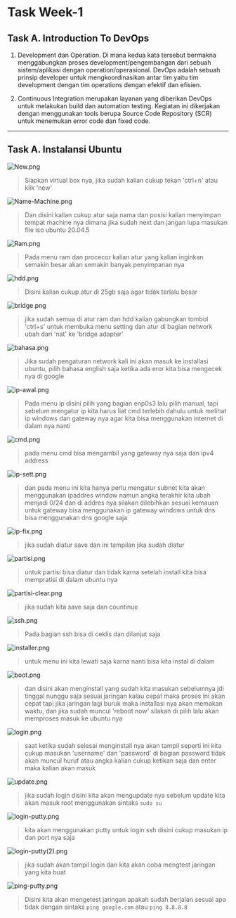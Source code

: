 # Task Week-1
## Task A. Introduction To DevOps
1. Development dan Operation. Di mana kedua kata tersebut bermakna menggabungkan proses development/pengembangan dari sebuah sistem/aplikasi dengan operation/operasional. DevOps adalah sebuah prinsip developer untuk mengkoordinasikan antar tim yaitu tim development dengan tim operations dengan efektif dan efisien.

2. Continuous Integration merupakan layanan yang diberikan DevOps untuk melakukan build dan automation testing. Kegiatan ini dikerjakan dengan menggunakan tools berupa Source Code Repository (SCR) untuk menemukan error code dan fixed code.
***
## Task A. Instalansi Ubuntu

![New.png](../Screenshoot/instal-ubuntu/New.png)
>Siapkan virtual box nya, jika sudah kalian cukup tekan 'ctrl+n' atau klik 'new'

![Name-Machine.png](../Screenshoot/instal-ubuntu/Name-Machine.png)
>Dan disini kalian cukup atur saja nama dan posisi kalian menyimpan tempat machine nya dimana jika sudah next dan jangan lupa masukan file iso ubuntu 20.04.5

![Ram.png](../Screenshoot/instal-ubuntu/Ram.png)
>Pada menu ram dan procecor kalian atur yang kalian inginkan semakin besar akan semakin banyak penyimpanan nya 

![hdd.png](../Screenshoot/instal-ubuntu/hdd.png)
>Disini kalian cukup atur di 25gb saja agar tidak terlalu besar 

![bridge.png](../Screenshoot/instal-ubuntu/bridge.png)
>jika sudah semua di atur ram dan hdd kalian gabungkan tombol 'ctrl+s' untuk membuka menu setting dan atur di bagian network ubah dari 'nat' ke 'bridge adapter'

![bahasa.png](../Screenshoot/instal-ubuntu/bahasa.png)
>Jika sudah pengaturan network kali ini akan masuk ke installasi ubuntu, pilih bahasa english saja ketika ada eror kita bisa mengecek nya di google 

![ip-awal.png](../Screenshoot/instal-ubuntu/ip-awal.png)
>Pada menu ip disini pilih yang bagian enp0s3 lalu pilih manual, tapi sebelum mengatur ip kita harus liat cmd terlebih dahulu untuk melihat ip windows dan gateway nya agar kita bisa menggunakan internet di dalam nya nanti 

![cmd.png](../Screenshoot/instal-ubuntu/cmd.png)
>pada menu cmd bisa mengambil yang gateway nya saja dan ipv4 address 

![ip-sett.png](../Screenshoot/instal-ubuntu/ip-sett.png)
>dan pada menu ini kita hanya perlu mengatur subnet kita akan menggunakan ipaddres window namun angka terakhir kita ubah menjadi 0/24 dan di addres nya silakan dilebihkan sesuai kemauan untuk gateway bisa menggunakan ip gateway windows untuk dns bisa menggunakan dns google saja

![ip-fix.png](../Screenshoot/instal-ubuntu/ip-fix.png)
>jika sudah diatur save dan ini tampilan jika sudah diatur 

![partisi.png](../Screenshoot/instal-ubuntu/partisi.png)
>untuk partisi bisa diatur dan tidak karna setelah install kita bisa mempratisi di dalam ubuntu nya

![partisi-clear.png](../Screenshoot/instal-ubuntu/partisi-clear.png)
>jika sudah kita save saja dan countinue

![ssh.png](../Screenshoot/instal-ubuntu/ssh.png)
>Pada bagian ssh bisa di ceklis dan dilanjut saja 

![installer.png](../Screenshoot/instal-ubuntu/installer.png)
>untuk menu ini kita lewati saja karna nanti bisa kita instal di dalam 

![boot.png](../Screenshoot/instal-ubuntu/boot.png)
>dan disini akan menginstall yang sudah kita masukan sebelumnya jdi tinggal nunggu saja sesuai jaringan kalau cepat maka proses ini akan cepat tapi jika jaringan lagi buruk maka installasi nya akan memakan waktu, dan jika sudah muncul 'reboot now' silakan di pilih lalu akan memproses masuk ke ubuntu nya

![login.png](../Screenshoot/instal-ubuntu/login.png)
>saat ketika sudah selesai menginstall nya akan tampil seperti ini kita cukup masukan 'username' dan 'password' di bagian password tidak akan muncul huruf atau angka kalian cukup ketikan saja dan enter maka kalian akan masuk

![update.png](../Screenshoot/instal-ubuntu/update.png)
>jika sudah login disini kita akan mengupdate nya sebelum update kita akan masuk root menggunakan sintaks `sudo su`

![login-putty.png](../Screenshoot/instal-ubuntu/login-putty.png)
>kita akan menggunakan putty untuk login ssh disini cukup masukan ip dan port nya saja

![login-putty(2).png](../Screenshoot/instal-ubuntu/login-putty(2).png)
>jika sudah akan tampil login dan kita akan coba mengtest jaringan yang kita buat 

![ping-putty.png](../Screenshoot/instal-ubuntu/ping-putty.png)
>Disini kita akan mengetest jaringan apakah sudah berjalan sesuai apa tidak dengan sintaks `ping google.com` atau `ping 8.8.8.8`
